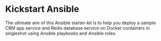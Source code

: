 # Kickstart Ansible
The ultimate aim of this Ansible starter-kit is to help you deploy a sample CRM app service and Redis database service on Docker containers in singleshot using Ansible playbooks and Ansible roles.
